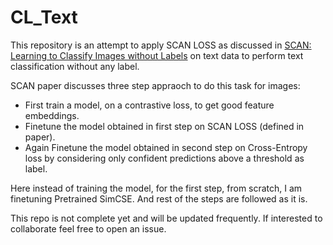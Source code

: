 # CL_Text
This repository is an attempt to apply SCAN LOSS as discussed in [SCAN: Learning to Classify Images without Labels](https://arxiv.org/abs/2005.12320) on text data to perform text classification without any label.

SCAN paper discusses three step appraoch to do this task for images:
- First train a model, on a contrastive loss, to get good feature embeddings.
- Finetune the model obtained in first step on SCAN LOSS (defined in paper).
- Again Finetune the model obtained in second step on Cross-Entropy loss by considering only confident predictions above a threshold as label.

Here instead of training the model, for the first step, from scratch, I am finetuning Pretrained SimCSE. And rest of the steps are followed as it is.

This repo is not complete yet and will be updated frequently. If interested to collaborate feel free to open an issue.
